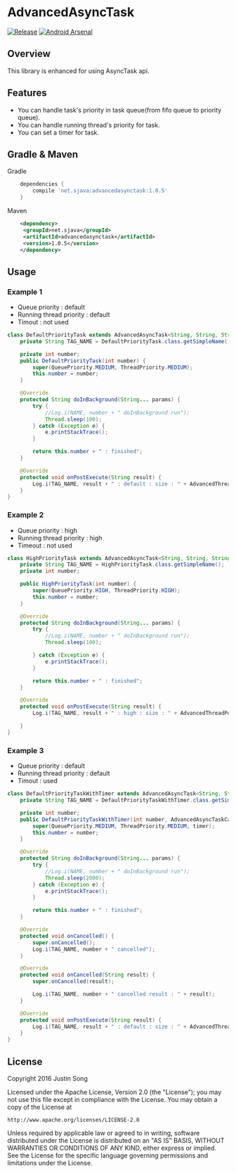 # AdvancedAsyncTask
[![Release](https://img.shields.io/badge/jcenter-1.0.5-blue.svg)](https://bintray.com/mcsong/maven/advancedasynctask)  [![Android Arsenal](https://img.shields.io/badge/Android%20Arsenal-AdvancedAsyncTask-brightgreen.svg?style=flat)](https://android-arsenal.com/details/1/2506)

## Overview
This library is enhanced for using AsyncTask api.

## Features
- You can handle task's priority in task queue(from fifo queue to priority queue).
- You can handle running thread's priority for task.
- You can set a timer for task.

## Gradle & Maven
Gradle
```groovy
    dependencies {
    	compile 'net.sjava:advancedasynctask:1.0.5'
    }
```

Maven
```xml
    <dependency>
     <groupId>net.sjava</groupId>
     <artifactId>advancedasynctask</artifactId>
     <version>1.0.5</version>
    </dependency>
```

## Usage
### Example 1
- Queue priority : default
- Running thread priority : default
- Timout : not used
```java
class DefaultPriorityTask extends AdvancedAsyncTask<String, String, String> {
	private String TAG_NAME = DefaultPriorityTask.class.getSimpleName();

	private int number;
	public DefaultPriorityTask(int number) {
		super(QueuePriority.MEDIUM, ThreadPriority.MEDIUM);
		this.number = number;
	}

	@Override
	protected String doInBackground(String... params) {
		try {
			//Log.i(NAME, number + " doInBackground run");
			Thread.sleep(100);
		} catch (Exception e) {
			e.printStackTrace();
		}

		return this.number + " : finished";
	}

	@Override
	protected void onPostExecute(String result) {
		Log.i(TAG_NAME, result + " : default : size : " + AdvancedThreadPoolExecutorFactory.getInstance().getQueueCount());
	}
}
```
### Example 2
- Queue priority : high
- Running thread priority : high
- Timeout : not used

```java
class HighPriorityTask extends AdvancedAsyncTask<String, String, String> {
	private String TAG_NAME = HighPriorityTask.class.getSimpleName();
	private int number;

	public HighPriorityTask(int number) {
		super(QueuePriority.HIGH, ThreadPriority.HIGH);
		this.number = number;
	}

	@Override
	protected String doInBackground(String... params) {
		try {
			//Log.i(NAME, number + " doInBackground run");
			Thread.sleep(100);

		} catch (Exception e) {
			e.printStackTrace();
		}

		return this.number + " : finished";
	}

	@Override
	protected void onPostExecute(String result) {
		Log.i(TAG_NAME, result + " : high : size : " + AdvancedThreadPoolExecutorFactory.getInstance().getQueueCount());

	}
}
```

### Example 3
- Queue priority : default
- Running thread priority : default
- Timout : used
```java
class DefaultPriorityTaskWithTimer extends AdvancedAsyncTask<String, String, String> {
	private String TAG_NAME = DefaultPriorityTaskWithTimer.class.getSimpleName();

	private int number;
	public DefaultPriorityTaskWithTimer(int number, AdvancedAsyncTaskCancelTimer timer) {
		super(QueuePriority.MEDIUM, ThreadPriority.MEDIUM, timer);
		this.number = number;
	}

	@Override
	protected String doInBackground(String... params) {
		try {
			//Log.i(NAME, number + " doInBackground run");
			Thread.sleep(2000);
		} catch (Exception e) {
			e.printStackTrace();
		}

		return this.number + " : finished";
	}

	@Override
	protected void onCancelled() {
		super.onCancelled();
		Log.i(TAG_NAME, number + " cancelled");
	}

	@Override
	protected void onCancelled(String result) {
		super.onCancelled(result);

		Log.i(TAG_NAME, number + " cancelled result : " + result);
	}

	@Override
	protected void onPostExecute(String result) {
		Log.i(TAG_NAME, result + " : default : size : " + AdvancedThreadPoolExecutorFactory.getInstance().getQueueCount());
	}
}
```

## License

Copyright 2016 Justin Song

Licensed under the Apache License, Version 2.0 (the "License");
you may not use this file except in compliance with the License.
You may obtain a copy of the License at

    http://www.apache.org/licenses/LICENSE-2.0

Unless required by applicable law or agreed to in writing, software
distributed under the License is distributed on an "AS IS" BASIS,
WITHOUT WARRANTIES OR CONDITIONS OF ANY KIND, either express or implied.
See the License for the specific language governing permissions and
limitations under the License.
